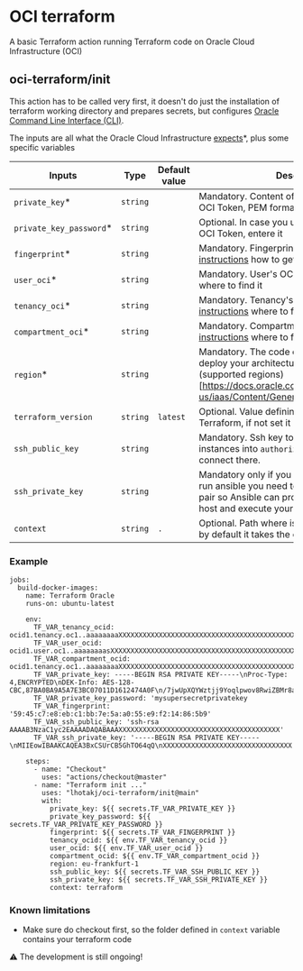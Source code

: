 # OCI terraform

A basic Terraform action running Terraform code on Oracle Cloud Infrastructure (OCI)

## oci-terraform/init

This action has to be called very first, it doesn't do just the installation of terraform working directory and prepares secrets, but configures [Oracle Command Line Interface (CLI)](https://docs.oracle.com/en-us/iaas/Content/API/Concepts/cliconcepts.htm).

The inputs are all what the Oracle Cloud Infrastructure [expects](https://docs.oracle.com/en-us/iaas/Content/API/Concepts/apisigningkey.htm)*, plus some specific variables    

| Inputs                  | Type     | Default value | Description                                                                                                                                                                               |
|-------------------------|----------|---------------|-------------------------------------------------------------------------------------------------------------------------------------------------------------------------------------------|
| `private_key`*          | `string` |               | Mandatory. Content of the private file of your OCI Token, PEM format                                                                                                                      |
| `private_key_password`* | `string` |               | Optional. In case you used a password for you OCI Token, entere it                                                                                                                        |
| `fingerprint`*          | `string` |               | Mandatory. Fingerprint of your OCI TOKEN, [instructions](https://docs.oracle.com/en-us/iaas/Content/API/Concepts/apisigningkey.htm#four) how to get it                                    |
| `user_oci`*             | `string` |               | Mandatory. User's OCID, see the [instructions](https://docs.oracle.com/en-us/iaas/Content/API/Concepts/apisigningkey.htm#five) where to find it                                           |
| `tenancy_oci`*          | `string` |               | Mandatory. Tenancy's OCID, see the [instructions](https://docs.oracle.com/en-us/iaas/Content/API/Concepts/apisigningkey.htm#five) where to find it                                        |
| `compartment_oci`*      | `string` |               | Mandatory. Compartment OCID, see the [instructions](https://docs.oracle.com/en-us/iaas/Content/GSG/Tasks/contactingsupport_topic-Finding_the_OCID_of_a_Compartment.htm) where to find it  |
| `region`*               | `string` |               | Mandatory. The code of the region you want to deploy your architecture, refer to the list of (supported regions)[https://docs.oracle.com/en-us/iaas/Content/General/Concepts/regions.htm] |
| `terraform_version`     | `string` | `latest`      | Optional. Value defining target version of Terraform, if not set it uses the latest version.                                                                                              |
| `ssh_public_key`        | `string` |               | Mandatory. Ssh key to be copied to the instances into `authorized_keys` so you can connect there.                                                                                         |
| `ssh_private_key`       | `string` |               | Mandatory only if you run Ansible. In order to run ansible you need to provide a valid SSH key pair so Ansible can properly connect on the host and execute your playbook                 |
| `context`               | `string` | `.`           | Optional. Path where is located Terraform code, by default it takes the current folder.                                                                                                   |

### Example
```
jobs:
  build-docker-images:
    name: Terraform Oracle
    runs-on: ubuntu-latest

    env:
      TF_VAR_tenancy_ocid: ocid1.tenancy.oc1..aaaaaaaaXXXXXXXXXXXXXXXXXXXXXXXXXXXXXXXXXXXXXXXXXXXXXXXXX
      TF_VAR_user_ocid: ocid1.user.oc1..aaaaaaaasXXXXXXXXXXXXXXXXXXXXXXXXXXXXXXXXXXXXXXXXXXXXXX
      TF_VAR_compartment_ocid: ocid1.tenancy.oc1..aaaaaaaaXXXXXXXXXXXXXXXXXXXXXXXXXXXXXXXXXXXXXXXXXXXXXXXXX
      TF_VAR_private_key: -----BEGIN RSA PRIVATE KEY-----\nProc-Type: 4,ENCRYPTED\nDEK-Info: AES-128-CBC,87BA0BA9A5A7E3BC07011D1612474A0F\n/7jwUpXQYWztjj9Yoqlpwov8RwiZBMr8auJy6dhQXtnukYHsVSE7c2qwa3k3YrjH\nXXXXXXXXXXXXXXXXXXXXX'
      TF_VAR_private_key_password: 'mysupersecretprivatekey
      TF_VAR_fingerprint: '59:45:c7:e8:eb:c1:bb:7e:5a:a0:55:e9:f2:14:86:5b9'
      TF_VAR_ssh_public_key: 'ssh-rsa AAAAB3NzaC1yc2EAAAADAQABAAAXXXXXXXXXXXXXXXXXXXXXXXXXXXXXXXXXXXXXXXX'
      TF_VAR_ssh_private_key: '-----BEGIN RSA PRIVATE KEY-----\nMIIEowIBAAKCAQEA3BxCSUrCB5GhTO64qQ\nXXXXXXXXXXXXXXXXXXXXXXXXXXXXXXXX'

    steps:
      - name: "Checkout"
        uses: "actions/checkout@master"
      - name: "Terraform init ..."
        uses: "lhotakj/oci-terraform/init@main"
        with:
          private_key: ${{ secrets.TF_VAR_PRIVATE_KEY }}
          private_key_password: ${{ secrets.TF_VAR_PRIVATE_KEY_PASSWORD }}
          fingerprint: ${{ secrets.TF_VAR_FINGERPRINT }}
          tenancy_ocid: ${{ env.TF_VAR_tenancy_ocid }}
          user_ocid: ${{ env.TF_VAR_user_ocid }}
          compartment_ocid: ${{ env.TF_VAR_compartment_ocid }}
          region: eu-frankfurt-1
          ssh_public_key: ${{ secrets.TF_VAR_SSH_PUBLIC_KEY }}
          ssh_private_key: ${{ secrets.TF_VAR_SSH_PRIVATE_KEY }}
          context: terraform
```

### Known limitations

- Make sure do checkout first, so the folder defined in `context` variable contains your terraform code

⚠️ The development is still ongoing!

